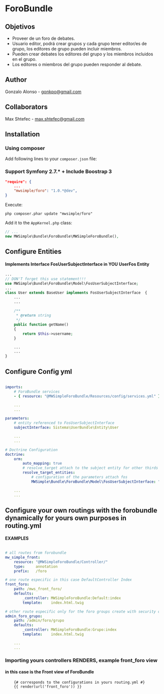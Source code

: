 # ForoBundle

## Objetivos
- Proveer de un foro de debates.
- Usuario editor, podrá crear grupos y cada grupo tener editor/es de grupo, los editores de grupo pueden incluir miembros.
- Pueden crear debates los editores del grupo y los miembros incluidos en el grupo.
- Los editores o miembros del grupo pueden responder al debate.

## Author

Gonzalo Alonso - gonkpo@gmail.com

## Collaborators

Max Shtefec - max.shtefec@gmail.com

## Installation

### Using composer

Add following lines to your `composer.json` file:

### Support Symfony 2.7.* + Include Boostrap 3

```json
"require": {
    ...
    "mwsimple/foro": "1.0.*@dev",
}
```

Execute:

```cli
php composer.phar update "mwsimple/foro"
```

Add it to the `AppKernel.php` class:

```php
// ...
new MWSimple\Bundle\ForoBundle\MWSimpleForoBundle(),
```

## Configure Entities

#### Implements Interface FosUserSubjectInterface in YOU UserFos Entity
```php
...
// DON'T forget this use statement!!!
use MWSimple\Bundle\ForoBundle\Model\FosUserSubjectInterface;
...
class User extends BaseUser implements FosUserSubjectInterface  {
    ...
    ...
    
    /**
     * @return string
     */
    public function getName()
    {
        return $this->username;
    }

    ...
    ...
}
```

## Configure Config yml
```yaml

imports:
    # ForoBundle services
    - { resource: "@MWSimpleForoBundle/Resources/config/services.yml" }

    ...
    ...

parameters:
    # entity referenced to FosUserSubjectInterface
    subjectInterface: Sistema\UserBundle\Entity\User

    ...
    ...

# Doctrine Configuration
doctrine:
    orm:
        auto_mapping: true
        # resolve_target attach to the subject entity for other thirds entities 
        resolve_target_entities:
            # configuration of the parameters attach fos
            MWSimple\Bundle\ForoBundle\Model\FosUserSubjectInterface: "%subjectInterface%"

    ...
    ...
```

## Configure your own routings with the forobundle dynamically for yours own purposes in routing.yml
#### EXAMPLES
```yaml

# all routes from forobundle
mw_simple_front:
    resource: "@MWSimpleForoBundle/Controller/"
    type:     annotation
    prefix:   /foro

# one route especific in this case DefaultController Index
front_foro:
    path: /mws_front_foro/
    defaults:
        _controller: MWSimpleForoBundle:Default:index
        template:    index.html.twig

# other route especific only for the foro groups create with security own, show GrupoController Index
admin_foro_grupo:
    path: /admin/foro/grupo
    defaults:
        _controller: MWSimpleForoBundle:Grupo:index
        template:    index.html.twig

    ...
    ...
```

### Importing yours controllers RENDERS, example front_foro view
#### in this case is the Front view of ForoBundle
```twig
    {# corresponds to the configurations in yours routing.yml #}
    {{ render(url('front_foro')) }}
```